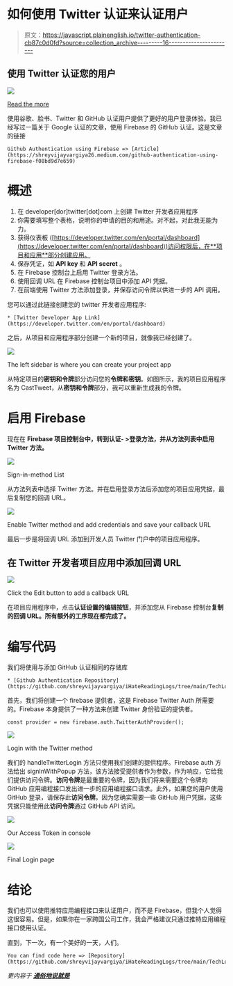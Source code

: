 # 如何使用 Twitter 认证来认证用户

> 原文：<https://javascript.plainenglish.io/twitter-authentication-cb87c0d0fd?source=collection_archive---------16----------------------->

## 使用 Twitter 认证您的用户

![](img/5c1f355abeb65d4809f8ae8e0dd0efaa.png)

[Read the more](http://i-hate-reading-logs.vercel.app/)

使用谷歌、脸书、Twitter 和 GitHub 认证用户提供了更好的用户登录体验。我已经写过一篇关于 Google 认证的文章，使用 Firebase 的 GitHub 认证。这是文章的链接

```
Github Authentication using Firebase => [Article](https://shreyvijayvargiya26.medium.com/github-authentication-using-firebase-f08bd9d7e659)
```

# **概述**

1.  在 developer[dor]twitter[dot]com 上创建 Twitter 开发者应用程序
2.  你需要填写整个表格，说明你的申请的目的和用途。对不起，对此我无能为力。
3.  获得仪表板
    ([https://developer.twitter.com/en/portal/dashboard](https://developer.twitter.com/en/portal/dashboard))访问权限后，在**项目和应用**部分创建应用。
4.  保存凭证，如 **API key** 和 **API secret** 。
5.  在 Firebase 控制台上启用 Twitter 登录方法。
6.  使用回调 URL 在 Firebase 控制台项目中添加 API 凭据。
7.  在前端使用 Twitter 方法添加登录，并保存访问令牌以供进一步的 API 调用。

您可以通过此链接创建您的 twitter 开发者应用程序:

```
* [Twitter Developer App Link](https://developer.twitter.com/en/portal/dashboard)
```

之后，从项目和应用程序部分创建一个新的项目，就像我已经创建了。

![](img/4dff6d7dbdf2f8610b943f215568682d.png)

The left sidebar is where you can create your project app

从特定项目的**密钥和令牌**部分访问您的**令牌和密钥**。如图所示，我的项目应用程序名为 CastTweet，从**密钥和令牌**部分，我可以重新生成我的令牌。

# 启用 Firebase

现在在 **Firebase 项目控制台中，**转到认证- >登录方法，并从方法列表中启用 Twitter 方法**。**

![](img/e56bf026bd07f58023fca468e12c875e.png)

Sign-in-method List

从方法列表中选择 Twitter 方法。并在启用登录方法后添加您的项目应用凭据，最后复制您的回调 URL。

![](img/c7635d795f1a190774ad16665215e325.png)

Enable Twitter method and add credentials and save your callback URL

最后一步是将回调 URL 添加到开发人员 Twitter 门户中的项目应用程序。

## **在 Twitter 开发者项目应用中添加回调 URL**

![](img/f013fbe8f6f1c5db8bc26326ec699d97.png)

Click the Edit button to add a callback URL

在项目应用程序中，点击**认证设置的编辑按钮**，并添加您从 Firebase 控制台**复制的回调 URL。所有额外的工序现在都完成了。**

# 编写代码

我们将使用与添加 GitHub 认证相同的存储库

```
* [Github Authentication Repository](https://github.com/shreyvijayvargiya/iHateReadingLogs/tree/main/TechLogs/GithubAuthenticationUsingFirebase)
```

首先，我们将创建一个 firebase 提供者，这是 Firebase Twitter Auth 所需要的。Firebase 本身提供了一种方法来创建 Twitter 身份验证的提供者。

```
const provider = new firebase.auth.TwitterAuthProvider();
```

![](img/e33658a62e14e1f0e85789757249b760.png)

Login with the Twitter method

我们的 handleTwitterLogin 方法只使用我们创建的提供程序。Firebase auth 方法给出 signInWithPopup 方法，该方法接受提供者作为参数，作为响应，它给我们提供访问令牌。**访问令牌**是最重要的令牌，因为我们将来需要这个令牌向 GitHub 应用编程接口发出进一步的应用编程接口请求。此外，如果您的用户使用 GitHub 登录，请保存此**访问令牌**，因为您确实需要一些 GitHub 用户凭据，这些凭据只能使用此**访问令牌**通过 GitHub API 访问。

![](img/8669d33a888efaf61d6d6e36e3f0429c.png)

Our Access Token in console

![](img/e5a1bcad4f2b10aa6d4cb3a6962b6504.png)

Final Login page

# 结论

我们也可以使用推特应用编程接口来认证用户，而不是 Firebase，但我个人觉得这很容易。但是，如果你在一家跨国公司工作，我会严格建议只通过推特应用编程接口使用认证。

直到，下一次，有一个美好的一天，人们。

```
You can find code here => [Repository](https://github.com/shreyvijayvargiya/iHateReadingLogs/tree/main/TechLogs/TwitterAuthenticationUsingFirebase)
```

*更内容于* [***通俗地说就是***](https://plainenglish.io/)